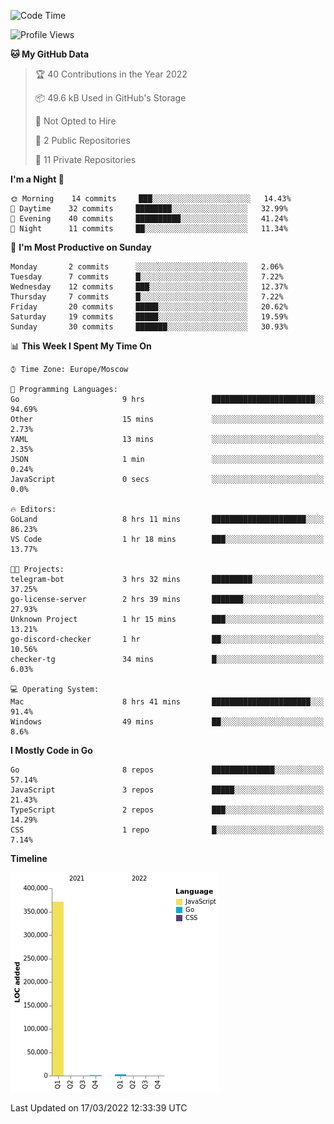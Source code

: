 <!--START_SECTION:waka-->
![Code Time](http://img.shields.io/badge/Code%20Time-215%20hrs%2040%20mins-blue)

![Profile Views](http://img.shields.io/badge/Profile%20Views-0-blue)

**🐱 My GitHub Data** 

> 🏆 40 Contributions in the Year 2022
 > 
> 📦 49.6 kB Used in GitHub's Storage 
 > 
> 🚫 Not Opted to Hire
 > 
> 📜 2 Public Repositories 
 > 
> 🔑 11 Private Repositories  
 > 
**I'm a Night 🦉** 

```text
🌞 Morning    14 commits     ███░░░░░░░░░░░░░░░░░░░░░░   14.43% 
🌆 Daytime    32 commits     ████████░░░░░░░░░░░░░░░░░   32.99% 
🌃 Evening    40 commits     ██████████░░░░░░░░░░░░░░░   41.24% 
🌙 Night      11 commits     ██░░░░░░░░░░░░░░░░░░░░░░░   11.34%

```
📅 **I'm Most Productive on Sunday** 

```text
Monday       2 commits      ░░░░░░░░░░░░░░░░░░░░░░░░░   2.06% 
Tuesday      7 commits      █░░░░░░░░░░░░░░░░░░░░░░░░   7.22% 
Wednesday    12 commits     ███░░░░░░░░░░░░░░░░░░░░░░   12.37% 
Thursday     7 commits      █░░░░░░░░░░░░░░░░░░░░░░░░   7.22% 
Friday       20 commits     █████░░░░░░░░░░░░░░░░░░░░   20.62% 
Saturday     19 commits     █████░░░░░░░░░░░░░░░░░░░░   19.59% 
Sunday       30 commits     ███████░░░░░░░░░░░░░░░░░░   30.93%

```


📊 **This Week I Spent My Time On** 

```text
⌚︎ Time Zone: Europe/Moscow

💬 Programming Languages: 
Go                       9 hrs               ███████████████████████░░   94.69% 
Other                    15 mins             ░░░░░░░░░░░░░░░░░░░░░░░░░   2.73% 
YAML                     13 mins             ░░░░░░░░░░░░░░░░░░░░░░░░░   2.35% 
JSON                     1 min               ░░░░░░░░░░░░░░░░░░░░░░░░░   0.24% 
JavaScript               0 secs              ░░░░░░░░░░░░░░░░░░░░░░░░░   0.0%

🔥 Editors: 
GoLand                   8 hrs 11 mins       █████████████████████░░░░   86.23% 
VS Code                  1 hr 18 mins        ███░░░░░░░░░░░░░░░░░░░░░░   13.77%

🐱‍💻 Projects: 
telegram-bot             3 hrs 32 mins       █████████░░░░░░░░░░░░░░░░   37.25% 
go-license-server        2 hrs 39 mins       ███████░░░░░░░░░░░░░░░░░░   27.93% 
Unknown Project          1 hr 15 mins        ███░░░░░░░░░░░░░░░░░░░░░░   13.21% 
go-discord-checker       1 hr                ██░░░░░░░░░░░░░░░░░░░░░░░   10.56% 
checker-tg               34 mins             █░░░░░░░░░░░░░░░░░░░░░░░░   6.03%

💻 Operating System: 
Mac                      8 hrs 41 mins       ██████████████████████░░░   91.4% 
Windows                  49 mins             ██░░░░░░░░░░░░░░░░░░░░░░░   8.6%

```

**I Mostly Code in Go** 

```text
Go                       8 repos             ██████████████░░░░░░░░░░░   57.14% 
JavaScript               3 repos             █████░░░░░░░░░░░░░░░░░░░░   21.43% 
TypeScript               2 repos             ███░░░░░░░░░░░░░░░░░░░░░░   14.29% 
CSS                      1 repo              █░░░░░░░░░░░░░░░░░░░░░░░░   7.14%

```


**Timeline**

![Chart not found](https://raw.githubusercontent.com/jeezft/jeezft/main/charts/bar_graph.png) 


 Last Updated on 17/03/2022 12:33:39 UTC
<!--END_SECTION:waka-->
